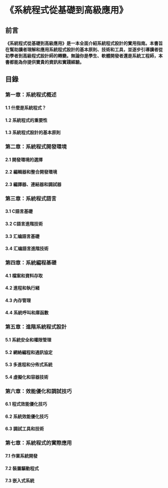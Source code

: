 # 《系統程式從基礎到高級應用》
## 前言
**《系統程式從基礎到高級應用》是一本全面介紹系統程式設計的實用指南。本書旨在幫助讀者理解和應用系統程式設計的基本原則、技術和工具，並逐步引導讀者從初學者到高級程式設計師的轉變。無論你是學生、軟體開發者還是系統工程師，本書都能為你提供寶貴的資訊和實踐經驗。**

## 目錄
### 第一章：系統程式概述
#### 1.1 什麼是系統程式？
#### 1.2 系統程式的重要性
#### 1.3 系統程式設計的基本原則

### 第二章：系統程式開發環境
#### 2.1 開發環境的選擇
#### 2.2 編輯器和整合開發環境
#### 2.3 編譯器、連結器和調試器

### 第三章：系統程式語言
#### 3.1 C語言基礎
#### 3.2 C語言進階技術
#### 3.3 汇编語言基礎
#### 3.4 汇编語言進階技術

### 第四章：系統編程基礎
#### 4.1 檔案和資料存取
#### 4.2 進程和執行緒
#### 4.3 內存管理
#### 4.4 系統呼叫和庫函數

### 第五章：進階系統程式設計
#### 5.1 系統安全和權限管理
#### 5.2 網絡編程和通訊協定
#### 5.3 多進程和分佈式系統
#### 5.4 虛擬化和容器技術

### 第六章：效能優化和調試技巧
#### 6.1 程式效能優化技巧
#### 6.2 系統效能優化技巧
#### 6.3 調試工具和技術

### 第七章：系統程式的實際應用
#### 7.1 作業系統開發
#### 7.2 裝置驅動程式
#### 7.3 嵌入式系統
